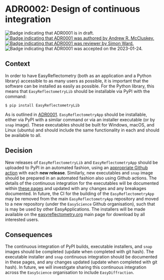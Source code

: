 # ADR0002: Design of continuous integration

![Badge indicating that ADR0001 is in draft.](https://img.shields.io/badge/status-draft-orange)
[![Badge indicating that ADR0001 was authored by Andrew R. McCluskey.](https://img.shields.io/badge/author-Andrew%20R.%20McCluskey-blue)](https://github.com/arm61)
[![Badge indicating that ADR0001 was reviewer by Simon Ward.](https://img.shields.io/badge/author-Simon%20Wards-red)](https://github.com/https://github.com/wardsimon)
![Badge indicating that ADR0001 was accepted on the 2023-01-24.](https://img.shields.io/badge/date-2023--01--24-orange)

## Context 

In order to have EasyReflectometry (both as an application and a Python library) accessible to as many users as possible, it is important that the software can be installed as easily as possible. 
For the Python library, this means that `EasyReflectometryLib` should be installable via PyPI with the command: 

```console
$ pip install EasyReflectometryLib
```

As is outlined in [ADR0001](./adr0001).
`EasyReflectometryApp` should be installable, either via PyPI with a similar command or via an installer executable (or by `snap` image). 
These executables should be built for Windows, macOS, and Linux (ubuntu) and should include the same functionality in each and should be available to all. 

## Decision

New releases of `EasyReflectometryLib` and `EasyReflectometryApp` should be uploaded to PyPI in an automated fashion, using an [appropriate Github action](https://github.com/easyScience/easyCore/blob/master/.github/workflows/python-publish.yml) with each **new release**. 
Similarly, new executables and `snap` image should be prepared in an automated fashion also using Github actions. 
The details of the continuous integration for the executables will be documented within [these pages](/ci) and updated with any changes and any breakages documented.
In future, the CI for the building of the `EasyReflectometryApp` may be removed from the main `EasyReflectometryApp` repository and moved to a new repository (under the `EasyScience` Github organisation), such that is may be used by other EasyApplications.
The installers will be made available on the [easyreflectometry.org](https://easyreflectometry.org) main page for download by all interested users. 

## Consequences

The continuous integration of PyPI builds, executable installers, and `snap` images should be completed (update when completed with git hash). 
The executable installer and `snap` continuous integration should be documented in these pages, and any changes updated (update when completed with git hash). 
In future, we will investigate sharing this continuous integration across the `EasyScience` organisation to include `EasyDiffraction`.
